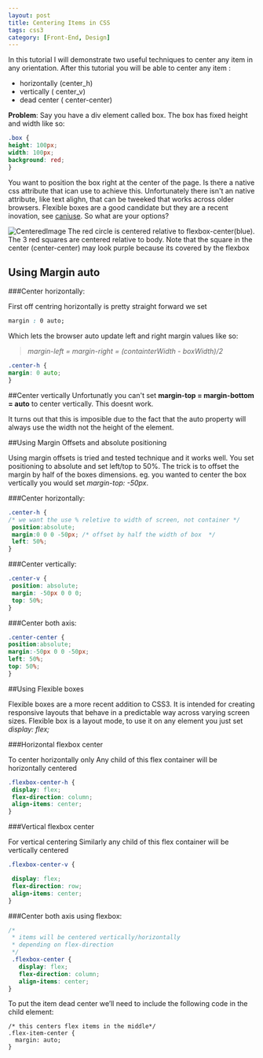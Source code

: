 ```yaml
---
layout: post
title: Centering Items in CSS
tags: css3
category: [Front-End, Design]
---
```

In this tutorial I will demonstrate two useful techniques to center any item in any orientation. After this tutorial you will be able to center any item :

* horizontally (center_h)
* vertically ( center_v)
* dead center ( center-center)

**Problem**: Say you have a div element called box. The box has fixed height and width like so:

```css
.box {
height: 100px;
width: 100px;
background: red;
}
```

You want to position the box right at the center of the page. Is there a native css attribute that ican use to achieve this. Unfortunately there isn't an native attribute, like text alighn, that can be tweeked that works across older browsers. Flexible boxes are a good candidate but they are a recent inovation, see [caniuse](http://caniuse.com/felx). So what are your options?

![CenteredImage](public/img.jpg)
The red circle is centered relative to flexbox-center(blue). The 3 red squares are centered relative to body. Note that the square in the center (center-center) may look purple because its covered by the flexbox

## Using Margin auto
###Center horizontally:

First off  centring horizontally is pretty straight forward  we set
```css
margin : 0 auto;
```

Which lets the browser auto update left and right margin values like so:
>*margin-left = margin-right = (containterWidth - boxWidth)/2*

```css
.center-h {
margin: 0 auto;
}
```
##Center vertically
Unfortunatly you can't set **margin-top = margin-bottom = auto** to center vertically. This doesnt work.

It turns out that this is imposible due to the fact that the auto property will always use the width not the height of the element.

##Using Margin Offsets and absolute positioning

Using margin offsets is tried and tested technique and it works well.
You set positioning to absolute and set left/top to 50%. The trick is to offset the margin by half of the boxes dimensions. eg. you wanted to center the box vertically you would set *margin-top: -50px*.

###Center horizontally:

```css
.center-h {
/* we want the use % reletive to width of screen, not container */
 position:absolute;
 margin:0 0 0 -50px; /* offset by half the width of box  */
 left: 50%;
}
```

###Center vertically:

```css
.center-v {
 position: absolute;
 margin: -50px 0 0 0;
 top: 50%;
}
```

###Center both axis:

```css
.center-center {
position:absolute;
margin:-50px 0 0 -50px;
left: 50%;
top: 50%;
}
```

##Using Flexible boxes

Flexible boxes are a more recent addition to CSS3. It is intended for creating responsive layouts that behave in a predictable way across varying screen sizes. Flexible box is a layout mode, to use it on any element you just set *display: flex;*

###Horizontal flexbox center

To center horizontally only  Any child of this flex container will be horizontally centered

```css
.flexbox-center-h {
 display: flex;
 flex-direction: column;
 align-items: center;
}
```
###Vertical flexbox center

For vertical centering  Similarly any child of this flex container will be vertically centered

```css
.flexbox-center-v {

 display: flex;
 flex-direction: row;
 align-items: center;
}
```

###Center both axis using flexbox:

```css
/*
 * items will be centered vertically/horizontally
 * depending on flex-direction
 */
 .flexbox-center {
   display: flex;
   flex-direction: column;
   align-items: center;
}
```
To put the item dead center we’ll need to include the following code in the child element:

```
/* this centers flex items in the middle*/
.flex-item-center {
  margin: auto;
}
```